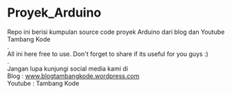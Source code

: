 # Proyek_Arduino

Repo ini berisi kumpulan source code proyek Arduino dari blog dan Youtube Tambang Kode </br>
. </br>
All ini here free to use. Don't forget to share if its useful for you guys :) </br>
. </br>
Jangan lupa kunjungi social media kami di </br>
Blog : www.blogtambangkode.wordpress.com </br>
Youtube : Tambang Kode </br>
